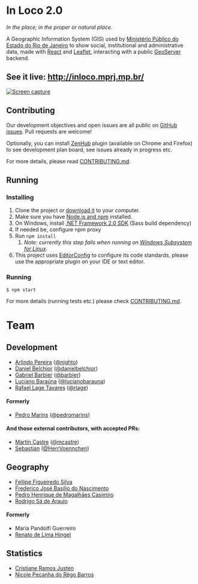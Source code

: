 # In Loco 2.0
_In the place; in the proper or natural place._

A Geographic Information System (GIS) used by [Ministério Público do Estado do Rio de Janeiro](http://www.mprj.mp.br/) to show social, institutional and administrative data, made with [React](https://facebook.github.io/react/) and [Leaflet](http://leafletjs.com/), interacting with a public [GeoServer](http://geoserver.org/) backend.

## See it live: http://inloco.mprj.mp.br/

[![Screen capture](https://user-images.githubusercontent.com/397851/30930156-25dbd42e-a397-11e7-8e7f-80c83cdddccd.png)](http://inloco.mprj.mp.br/)

## Contributing

Our development objectives and open issues are all public on [GitHub issues](https://github.com/MinisterioPublicoRJ/inLoco-2.0/issues). Pull requests are welcome!

Optionally, you can install [ZenHub](https://github.com/marketplace/zenhub) plugin (available on Chrome and Firefox) to see development plan board, see issues already in progress etc.

For more details, please read [CONTRIBUTING.md](https://github.com/MinisterioPublicoRJ/inLoco-2.0/blob/develop/CONTRIBUTING.md).

## Running

### Installing
1. Clone the project or [download it](https://github.com/MinisterioPublicoRJ/inLoco-2.0/archive/develop.zip) to your computer.
1. Make sure you have [Node.js and npm](https://nodejs.org/en/download/) installed.
1. On Windows, install [.NET Framework 2.0 SDK](https://www.microsoft.com/en-us/download/confirmation.aspx?id=15354) (Sass build dependency)
1. If needed be, configure npm proxy
1. Run `npm install`
    1. _Note: currently this step fails when running on [Windows Subsystem for Linux](https://blogs.msdn.microsoft.com/commandline/learn-about-bash-on-windows-subsystem-for-linux/)._
1. This project uses [EditorConfig](http://editorconfig.org/) to configure its code standards, please use the appropriate plugin on your IDE or text editor.

### Running

```
$ npm start
```

For more details (running tests etc.) please check [CONTRIBUTING.md](https://github.com/MinisterioPublicoRJ/inLoco-2.0/blob/develop/CONTRIBUTING.md).

# Team

## Development

- [Arlindo Pereira](https://www.linkedin.com/in/arlindosaraivapereira/) ([@nighto](https://github.com/nighto))
- [Daniel Belchior](https://www.linkedin.com/in/danielbelchior/) ([@danielbelchior](https://github.com/danielbelchior))
- [Gabriel Barbier](https://www.linkedin.com/in/gabrielbarbier/) ([@barbier](https://github.com/barbier))
- [Luciano Baraúna](https://www.linkedin.com/in/lucianobarauna/) ([@lucianobarauna](https://github.com/lucianobarauna))
- [Rafael Lage Tavares](https://www.linkedin.com/in/rltrafael/) ([@rlage](https://github.com/rlage))

#### Formerly

- [Pedro Marins](https://www.linkedin.com/in/pedromarins/) ([@pedromarins](https://github.com/pedromarins))

#### And those external contributors, with accepted PRs:

- [Martín Castre](https://github.com/MinisterioPublicoRJ/inLoco-2.0/pull/357) ([@mcastre](https://github.com/mcastre))
- [Sebastian](https://github.com/MinisterioPublicoRJ/inLoco-2.0/pull/341) ([@HerrVoennchen](https://github.com/HerrVoennchen))

## Geography

- [Fellipe Figueiredo Silva](https://www.linkedin.com/in/fellipe-figueiredo-silva-9a8981106/)
- [Frederico José Basilio do Nascimento](https://www.linkedin.com/in/frederico-nascimento-b214262b/)
- [Pedro Henrique de Magalhães Casimiro](https://www.linkedin.com/in/pedro-henrique-de-magalh%C3%A3es-casimiro-7b7b4512a/)
- [Rodrigo Sá de Araujo](https://www.linkedin.com/in/rodrigo-araujo-61338a141/)

#### Formerly

- Maria Pandolfi Guerreiro
- [Renato de Lima Hingel](https://www.linkedin.com/in/renato-hingel-51651a35/)

## Statistics

- [Cristiane Ramos Justen](https://www.linkedin.com/in/cristiane-ramos-justen-145451122/)
- [Nicole Peçanha do Rêgo Barros](http://lattes.cnpq.br/0330661247598507)
